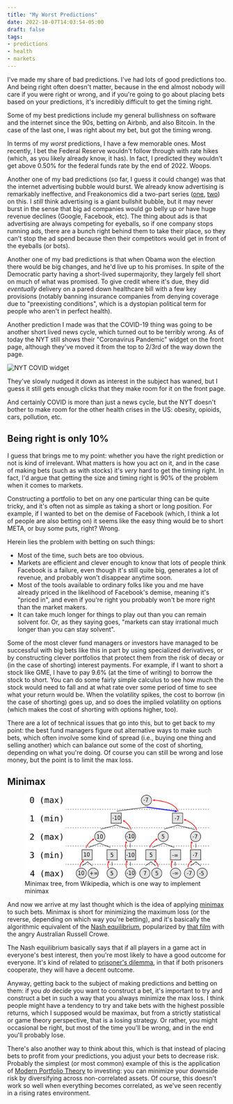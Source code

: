 ```yaml
---
title: "My Worst Predictions"
date: 2022-10-07T14:03:54-05:00
draft: false
tags:
- predictions
- health
- markets
---
```


I've made my share of bad predictions. I've had lots of good predictions too.
And being right often doesn't matter, because in the end almost nobody will care
if you were right or wrong, and if you're going to go about placing bets based
on your predictions, it's incredibly
difficult to get the timing right.

Some of my best predictions include my general bullishness on software and the
internet since the 90s, betting on Airbnb, and also Bitcoin. In the case of the
last one, I was right about my bet, but got the timing wrong.

In terms of my _worst_ predictions, I have a few memorable ones. Most recently,
I bet the Federal Reserve wouldn't follow through with rate hikes (which, as you
likely already know, it has). In fact, I predicted they wouldn't get above 0.50%
for the federal funds rate by the end of 2022. Woops.

Another one of my bad predictions (so far, I guess it could change) was that the
internet advertising bubble would burst. We already know advertising is
remarkably ineffective, and Freakonomics did a two-part series
([one](https://freakonomics.com/podcast/does-advertising-actually-work-part-1-tv-ep-440/),
[two](https://freakonomics.com/podcast/does-advertising-actually-work-part-2-digital-ep-441/))
on this. I _still_ think advertising is a giant bullshit bubble, but it may
never burst in the sense that big ad companies would go belly up or have huge
revenue declines (Google, Facebook, etc). The thing about ads is that
advertising are always competing for eyeballs, so if one company stops running
ads, there are a bunch right behind them to take their place, so they can't stop
the ad spend because then their competitors would get in front of the eyeballs
(or bots).

Another one of my bad predictions is that when Obama won the election there
would be big changes, and he'd live up to his promises. In spite of the
Democratic party having a short-lived supermajority, they largely fell short on
much of what was promised. To give credit where it's due, they did _eventually_
delivery on a pared down healthcare bill with a few key provisions (notably
banning insurance companies from denying coverage due to "preexisting
conditions", which is a dystopian political term for people who aren't in
perfect health).

Another prediction I made was that the COVID-19 thing was going to be another
short lived news cycle, which turned out to be terribly wrong. As of today the
NYT still shows their "Coronavirus Pandemic" widget on the front page, although
they've moved it from the top to 2/3rd of the way down the page.

![NYT COVID widget](nyt-covid.png "The NYT COVID widget, from their front page circa Oct 7, 2022")

They've slowly nudged it down as interest in the subject has waned, but I guess
it still gets enough clicks that they make room for it on the front page.

And certainly COVID is more than just a news cycle, but the NYT doesn't bother
to make room for the other health crises in the US: obesity, opioids, cars,
pollution, etc.

## Being right is only 10%

I guess that brings me to my point: whether you have the right prediction or not
is kind of irrelevant. What matters is how you act on it, and in the case of
making bets (such as with stocks) it's _very_ hard to get the timing right. In
fact, I'd argue that getting the size and timing right is 90% of the problem
when it comes to markets.

Constructing a portfolio to bet on any one particular thing can be quite tricky,
and it's often not as simple as taking a short or long position. For example, if
I wanted to bet on the demise of Facebook (which, I think a lot of people are
also betting on) it seems like the easy thing would be to short META, or buy
some puts, right? Wrong.

Herein lies the problem with betting on such things:

- Most of the time, such bets are too obvious.
- Markets are efficient and clever enough to know that lots of people think
Facebook is a failure, even though it's still quite big, generates a lot of
revenue, and probably won't disappear anytime soon.
- Most of the tools available to ordinary folks like you and me have already
priced in the likelihood of Facebook's demise, meaning it's "priced in", and
even if you're right you probably won't be more right than the market makers.
- It can take much longer for things to play out than you can remain solvent
for. Or, as they saying goes, "markets can stay irrational much longer than you
can stay solvent".

Some of the most clever fund managers or investors have managed to be successful
with big bets like this in part by using specialized derivatives, or by
constructing clever portfolios that protect them from the risk of decay or (in
the case of shorting) interest payments. For example, if I want to short a stock
like GME, I have to pay 9.6% (at the time of writing) to borrow the stock to
short. You can do some fairly simple calculus to see how much the stock would
need to fall and at what rate over some period of time to see what your return
would be. When the volatility spikes, the cost to borrow (in the case of
shorting) goes up, and so does the implied volatility on options (which makes
the cost of shorting with options higher, too).

There are a lot of technical issues that go into this, but to get back to my
point: the best fund managers figure out alternative ways to make such bets,
which often involve some kind of spread (i.e., buying one thing and selling
another) which can balance out some of the cost of shorting, depending on what
you're doing. Of course you can still be wrong and lose money, but the point is
to limit the max loss.

## Minimax

<figure class="max-w-[16rem] float-right mr-0 ml-4 my-1">
  <a href="Minimax.svg">
    <img class="my-0 rounded-md bg-white p-2" src="Minimax.svg" alt="Minimax tree" />
  </a>
  <figcaption>Minimax tree, from Wikipedia, which is one way to implement minimax</figcaption>
</figure>

And now we arrive at my last thought which is the idea of applying
[minimax](https://en.wikipedia.org/wiki/Minimax) to such bets. Minimax is short
for minimizing the maximum loss (or the reverse, depending on which way you're
betting), and it's basically the algorithmic equivalent of the [Nash
equilibrium](https://en.wikipedia.org/wiki/Nash_equilibrium), popularized by
[that film](https://en.wikipedia.org/wiki/A_Beautiful_Mind_(book)) with the
angry Australian Russell Crowe.

The Nash equilibrium basically says that if all players in a game act in
everyone's best interest, then you're most likely to have a good outcome for
everyone. It's kind of related to [prisoner's
dilemma](https://en.wikipedia.org/wiki/Prisoner%27s_dilemma), in that if both
prisoners cooperate, they will have a decent outcome.

Anyway, getting back to the subject of making predictions and betting on them:
if you _do_ decide you want to construct a bet, it's important to try and
construct a bet in such a way that you always minimize the max loss. I think
people might have a tendency to try and take bets with the highest possible
returns, which I supposed would be maximax, but from a strictly statistical or
game theory perspective, that is a losing strategy. Or rather, you might
occasional be right, but most of the time you'll be wrong, and in the end you'll
probably lose.

There's also another way to think about this, which is that instead of placing
bets to profit from your predictions, you adjust your bets to decrease risk.
Probably the simplest (or most common) example of this is the application of
[Modern Portfolio Theory](https://en.wikipedia.org/wiki/Modern_portfolio_theory)
to investing: you can minimize your downside risk by diversifying across
non-correlated assets. Of course, this doesn't work so well when everything
becomes correlated, as we've seen recently in a rising rates environment.
